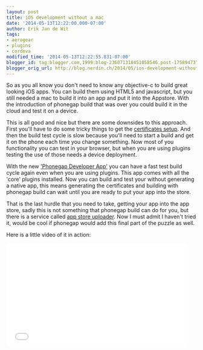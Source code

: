 ```yaml
---
layout: post
title: iOS development without a mac
date: '2014-05-13T12:22:00.000-07:00'
author: Erik Jan de Wit
tags:
- aerogear
- plugins
- cordova
modified_time: '2014-05-13T12:22:55.831-07:00'
blogger_id: tag:blogger.com,1999:blog-236071318451058546.post-1758947379758923359
blogger_orig_url: http://blog.nerdin.ch/2014/05/ios-development-without-mac.html
---
```


So as you all know you don't need to know any objective-c to build great looking iOS apps. You can build them using HTML5 and javascript, but you still needed a mac to build it into an app and put it into the Appstore. With the introduction of phonegap build that was over you could build it in the cloud and test it on a device.

This is all good and nice but there are some downsides to this approach. First you'll have to do some tricky things to get the [certificates setup](http://www.iandevlin.com/blog/2012/11/phonegap/building-an-ios-signing-key-for-phonegap-in-windows). And then the build test cycle is slow because you'll need to start a build and get it on the phone each time you change something. Now most of you functionality you can test in your browser, but when you are using plugins testing the use of those needs a device deployment.

With the new ['Phonegap Developer App'](http://app.phonegap.com/) you can have a fast test build cycle again even when you are using plugins. This app comes with all the 'core' plugins installed. Now you can build and test your without generating a native app, this means generating the certificates and building with phonegap build can wait until you are ready to put your app into the store.

That is the last hurdle that you need to take, getting your app into the app store, sadly this is not something that phonegap build can do for you, but there is a service called [app store uploader](http://www.appstoreuploader.com/). Now I must admit I haven't tried it, would be cool if phonegap would add this final part of the puzzle as well.

Here is a little video of it in action:

<iframe width="480" height="270" src="//www.youtube.com/embed/uqrIXFfSjJk" frameborder="0" allowfullscreen=""></iframe>